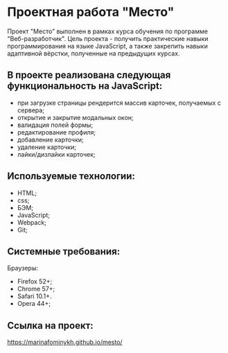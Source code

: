 # Проектная работа "Место"

Проект "Место" выполнен в рамках курса обучения по программе "Веб-разработчик". Цель проекта - получить практические навыки программирования на языке JavaScript, а также закрепить навыки адаптивной вёрстки, полученные на предыдущих курсах.

## В проекте реализована следующая функциональность на JavaScript:

* при загрузке страницы рендерится массив карточек, получаемых с сервера;
* открытие и закрытие модальных окон;
* валидация полей формы;
* редактирование профиля;
* добавление карточки;
* удаление карточки;
* лайки/дизлайки карточек;

## Используемые технологии:
* HTML;
* css;
* БЭМ;
* JavaScript;
* Webpack;
* Git;

## Системные требования:
Браузеры:
* Firefox 52+;
* Chrome 57+;
* Safari 10.1+.
* Opera 44+;

## Ссылка на проект: 
https://marinafominykh.github.io/mesto/





